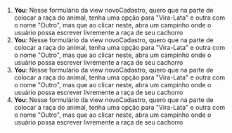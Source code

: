 1. **You**: Nesse formulário da view novoCadastro, quero que na parte de colocar a raça do animal, tenha uma opção para "Vira-Lata" e outra com o nome "Outro", mas que ao clicar neste, abra um campinho onde o usuário possa escrever livremente a raça de seu cachorro
2. **You**: Nesse formulário da view novoCadastro, quero que na parte de colocar a raça do animal, tenha uma opção para "Vira-Lata" e outra com o nome "Outro", mas que ao clicar neste, abra um campinho onde o usuário possa escrever livremente a raça de seu cachorro
3. **You**: Nesse formulário da view novoCadastro, quero que na parte de colocar a raça do animal, tenha uma opção para "Vira-Lata" e outra com o nome "Outro", mas que ao clicar neste, abra um campinho onde o usuário possa escrever livremente a raça de seu cachorro
4. **You**: Nesse formulário da view novoCadastro, quero que na parte de colocar a raça do animal, tenha uma opção para "Vira-Lata" e outra com o nome "Outro", mas que ao clicar neste, abra um campinho onde o usuário possa escrever livremente a raça de seu cachorro